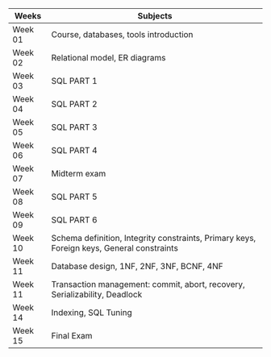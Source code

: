 |  Weeks |  Subjects   |
|----------|--------------------------------------------------------------------------|
| Week 01 |  Course, databases, tools introduction |
| Week 02 |  Relational model, ER diagrams |
| Week 03 |  SQL PART 1 |
| Week 04 |  SQL PART 2 |
| Week 05 |  SQL PART 3 |
| Week 06 |  SQL PART 4 |
| Week 07 |  Midterm exam  |
| Week 08 |  SQL PART 5 |
| Week 09 |  SQL PART 6 |
| Week 10 |  Schema definition, Integrity constraints, Primary keys, Foreign keys, General constraints |
| Week 11 |  Database design, 1NF, 2NF, 3NF, BCNF, 4NF |
| Week 11 |  Transaction management: commit, abort, recovery, Serializability, Deadlock   |
| Week 14 |  Indexing, SQL Tuning 	|
| Week 15 |  Final Exam  |

